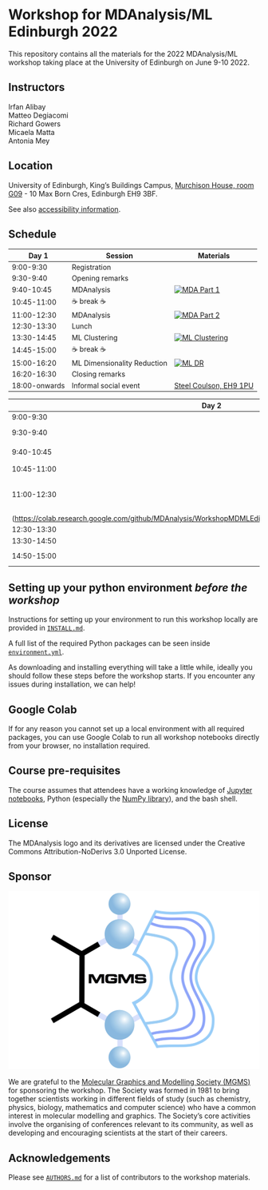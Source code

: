 # Workshop for MDAnalysis/ML Edinburgh 2022

This repository contains all the materials for the 2022 MDAnalysis/ML workshop taking place at the University of Edinburgh on June 9-10 2022.

## Instructors
Irfan Alibay    
Matteo Degiacomi   
Richard Gowers   
Micaela Matta   
Antonia Mey   

## Location

University of Edinburgh, King’s Buildings Campus, [Murchison House, room G09](https://www.ed.ac.uk/timetabling-examinations/timetabling/room-bookings/bookable-rooms3/room/0654_00_G.09) - 10 Max Born Cres, Edinburgh EH9 3BF. 

See also [accessibility information](https://www.accessable.co.uk/the-university-of-edinburgh/king-s-buildings/access-guides/murchison-house#d2279e8b-6141-084a-857c-3d756f3983bb).


## Schedule

|  Day 1 	        | Session                 | Materials |
|---------------	|-------------------------|-----------|
| 9:00-9:30     	| Registration          	|   	|
| 9:30-9:40     	| Opening remarks       	|   	|
| 9:40-10:45    	| MDAnalysis            	|  [![MDA Part 1](https://colab.research.google.com/assets/colab-badge.svg)](https://colab.research.google.com/github/MDAnalysis/WorkshopMDMLEdinburgh2022/blob/main/MD/MD_01_System_Manipulation.ipynb)  	|
| 10:45-11:00   	| :coffee: break  :coffee:              	|   	|
| 11:00-12:30   	| MDAnalysis            	| [![MDA Part 2](https://colab.research.google.com/assets/colab-badge.svg)](https://colab.research.google.com/github/MDAnalysis/WorkshopMDMLEdinburgh2022/blob/main/MD/MD_02_Distances_Trajectories.ipynb)   	|
| 12:30-13:30   	| Lunch                 	|   	|
| 13:30-14:45   	| ML Clustering          	| [![ML Clustering](https://colab.research.google.com/assets/colab-badge.svg)](https://colab.research.google.com/github/MDAnalysis/WorkshopMDMLEdinburgh2022/blob/main/ML/ML_clustering_01.ipynb)  	|  
| 14:45-15:00   	| :coffee: break   :coffee:             	|   	| 
| 15:00-16:20   	| ML Dimensionality Reduction          	| [![ML DR](https://colab.research.google.com/assets/colab-badge.svg)](https://colab.research.google.com/github/MDAnalysis/WorkshopMDMLEdinburgh2022/blob/main/ML/ML_DR_02.ipynb)  	|
| 16:20-16:30   	| Closing remarks       	|   	|
| 18:00-onwards 	| Informal social event 	| [Steel Coulson, EH9 1PU](https://goo.gl/maps/ZNGPp9ZS1ag2ovFV9) 	|


|  Day 2 	        | Session                 | Materials |
|--- |--- |--- |
| 9:00-9:30	|  Slow start 	| |
| 9:30-9:40    	| Opening remarks  | |
| 9:40-10:45   	| ML Classification	| [![ML DR](https://colab.research.google.com/assets/colab-badge.svg)](https://colab.research.google.com/github/MDAnalysis/WorkshopMDMLEdinburgh2022/blob/main/ML/ML_RF_03.ipynb)|
| 10:45-11:00  	| :coffee: break :coffee:	| |
| 11:00-12:30 	| ML Regression + Neural Networks	| [![ML_NN](https://colab.research.google.com/assets/colab-badge.svg)]
(https://colab.research.google.com/github/MDAnalysis/WorkshopMDMLEdinburgh2022/blob/main/ML/ML_NN_04.ipynb)|
| 12:30-13:30 	| Lunch | |
| 13:30-14:50 	|  Code Clinic 	| |
| 14:50-15:00  | Closing remarks |

## Setting up your python environment *before the workshop*

<!--The workshop will be hands-on. You will need a working installation of MDAnalysis and related packages including data to analyze in order to participate. The full installation may take up to about 1 GB of space (mostly for data, which you can delete after the workshop).--> 

Instructions for setting up your environment to run this workshop locally
are provided in [`INSTALL.md`](INSTALL.md).

A full list of the required Python packages can be seen inside [`environment.yml`](environment.yml).

As downloading and installing everything will take a little while, ideally you should follow these steps before the workshop starts. If you encounter any issues during installation, we can help!

## Google Colab

If for any reason you cannot set up a local environment with all required packages, you can use Google Colab to run all workshop notebooks directly from your browser, no installation required. 

## Course pre-requisites

The course assumes that attendees have a working knowledge of [Jupyter notebooks][1], Python (especially the [NumPy library][2]), and the bash shell.


## License

<!--TBA-->
The MDAnalysis logo and its derivatives are licensed under the Creative Commons Attribution-NoDerivs 3.0 Unported License.

## Sponsor 

![logo](assets/cropped-mgms_logo_clean_2014_square.png)

We are grateful to the [Molecular Graphics and Modelling Society (MGMS)](https://www.mgms.org/WordPress/about/) for sponsoring the workshop.
The Society was formed in 1981 to bring together scientists working in different fields of study (such as chemistry, physics, biology, mathematics and computer science) who have a common interest in molecular modelling and graphics. The Society’s core activities involve the organising of conferences relevant to its community, as well as developing and encouraging scientists at the start of their careers.


## Acknowledgements

Please see [`AUTHORS.md`](AUTHORS.md) for a list of contributors to the workshop
materials.

##
[1]: https://jupyter-notebook.readthedocs.io/en/stable/
[2]: https://numpy.org/
